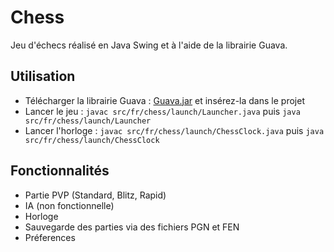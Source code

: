 # Chess

Jeu d'échecs réalisé en Java Swing et à l'aide de la librairie Guava.

## Utilisation
- Télécharger la librairie Guava : [Guava.jar](https://github.com/google/guava/releases/) et insérez-la dans le projet
- Lancer le jeu : ```javac src/fr/chess/launch/Launcher.java``` puis ```java src/fr/chess/launch/Launcher```
- Lancer l'horloge : ```javac src/fr/chess/launch/ChessClock.java``` puis ```java src/fr/chess/launch/ChessClock```

## Fonctionnalités

- Partie PVP (Standard, Blitz, Rapid)
- IA (non fonctionnelle)
- Horloge
- Sauvegarde des parties via des fichiers PGN et FEN
- Préferences

